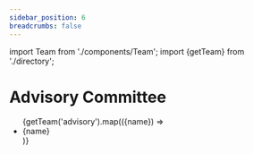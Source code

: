 ```yaml
---
sidebar_position: 6
breadcrumbs: false
---
```

import Team from './components/Team';
import {getTeam} from './directory';

# Advisory Committee

<ul>
  {getTeam('advisory').map(({name}) =>
    <li key={name}>{name}</li>
  )}
</ul>
